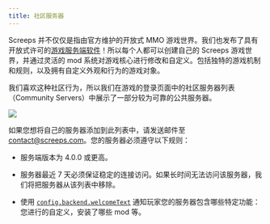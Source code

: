 ```yaml
---
title: 社区服务器
---
```


Screeps 并不仅仅是指由官方维护的开放式 MMO 游戏世界。我们也发布了具有开放式许可的[游戏服务端软件](https://github.com/screeps/screeps)！所以每个人都可以创建自己的 Screeps 游戏世界，并通过灵活的 mod 系统对游戏核心进行修改和自定义。包括独特的游戏机制和规则，以及拥有自定义外观和行为的游戏对象。

我们喜欢这种社区行为，所以我们在游戏的登录页面中的社区服务器列表（Community Servers）中展示了一部分较为可靠的公共服务器。

![](img/community-servers.png)

如果您想将自己的服务器添加到此列表中，请发送邮件至 [contact@screeps.com](mailto:contact@screeps.com)。您的服务器必须遵守以下规则：

* 服务端版本为 4.0.0 或更高。

* 服务器最近 7 天必须保证稳定的连接访问。如果长时间无法访问该服务器，我们将把服务器从该列表中移除。

* 使用 [`config.backend.welcomeText`](https://github.com/screeps/launcher/blob/master/init_dist/example-mods/welcome-text.js) 通知玩家您的服务器包含哪些特定功能：您进行的自定义，安装了哪些 mod 等。

